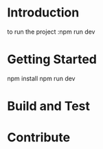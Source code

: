 # Introduction 
to run the project :npm run dev

# Getting Started
npm install
npm run dev

# Build and Test

# Contribute
